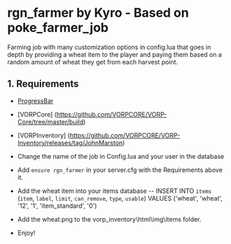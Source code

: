 # rgn_farmer by Kyro - Based on poke_farmer_job
 Farming job with many customization options in config.lua that goes in depth by providing a
 wheat item to the player and paying them based on a random amount of wheat they get from each harvest point.

## 1. Requirements
- [ProgressBar](https://github.com/PokeSerGG/RedM-ProgressBar)
- [VORPCore] (https://github.com/VORPCORE/VORP-Core/tree/master/build)
- [VORPInventory] (https://github.com/VORPCORE/VORP-Inventory/releases/tag/JohnMarston)

- Change the name of the job in Config.lua and your user in the database
- Add ```ensure rgn_farmer``` in your server.cfg with the Requirements above it.
- Add the wheat item into your items database -- INSERT INTO `items` (`item`, `label`, `limit`, `can_remove`, `type`, `usable`) VALUES ('wheat', 'wheat', '12', '1', 'item_standard', '0')
- Add the wheat.png to the vorp_inventory\html\img\items folder.
- Enjoy!
